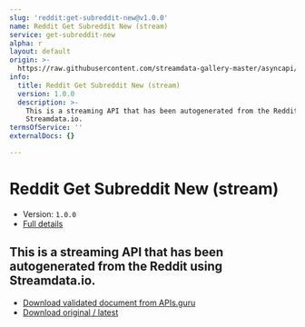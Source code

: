 ```yaml
---
slug: 'reddit:get-subreddit-new@v1.0.0'
name: Reddit Get Subreddit New (stream)
service: get-subreddit-new
alpha: r
layout: default
origin: >-
  https://raw.githubusercontent.com/streamdata-gallery-master/asyncapi/master/_listings/reddit/reddit-get-subreddit-new-stream-async.md
info:
  title: Reddit Get Subreddit New (stream)
  version: 1.0.0
  description: >-
    This is a streaming API that has been autogenerated from the Reddit using
    Streamdata.io.
termsOfService: ''
externalDocs: {}

---
```

# Reddit Get Subreddit New (stream)

* Version: `1.0.0`
* [Full details](../html/reddit:get-subreddit-new@v1.0.0.html)



## This is a streaming API that has been autogenerated from the Reddit using Streamdata.io.



* [Download validated document from APIs.guru](https://raw.githubusercontent.com/APIs-guru/asyncapi-directory/master/docs/APIs/reddit%3Aget-subreddit-new%40v1.0.0.yaml)
* [Download original / latest](https://raw.githubusercontent.com/streamdata-gallery-master/asyncapi/master/_listings/reddit/reddit-get-subreddit-new-stream-async.md)

<script type="application/ld+json">
{
  "@context": "http://schema.org/",
  "@type": "WebAPI",
  "description": "This is a streaming API that has been autogenerated from the Reddit using Streamdata.io.",
  "documentation": "",

  "name": "Reddit Get Subreddit New (stream)"
}
</script>
